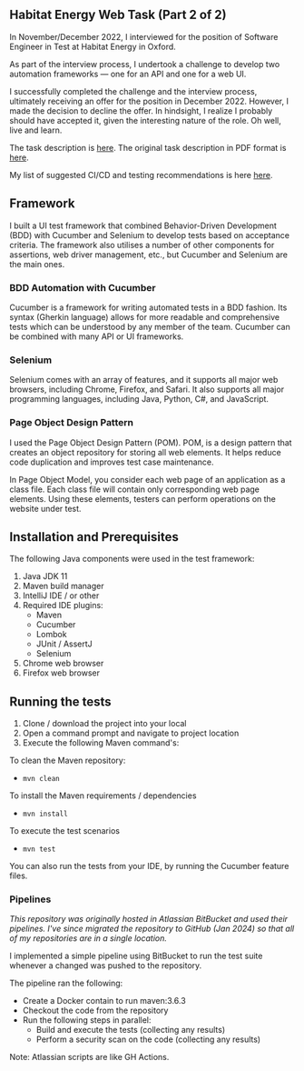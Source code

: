 ## Habitat Energy Web Task (Part 2 of 2)

In November/December 2022, I interviewed for the position of Software Engineer in Test at Habitat Energy in Oxford.

As part of the interview process, I undertook a challenge to develop two automation frameworks — one for an API and one
for a web UI.

I successfully completed the challenge and the interview process, ultimately receiving an offer for the position in
December 2022. However, I made the decision to decline the offer. In hindsight, I realize I probably should have
accepted it, given the interesting nature of the role. Oh well, live and learn.

The task description is [here](TECHNICAL-TASK.md). The original task description in PDF format is [here](docs/pdf/Software-in-Test-Challenge.pdf).

My list of suggested CI/CD and testing recommendations is here [here](RECOMMENDATIONS.md).

## Framework

I built a UI test framework that combined Behavior-Driven Development (BDD) with Cucumber and Selenium to develop tests
based on acceptance criteria.  The framework also utilises a number of other components for assertions, web driver
management, etc., but Cucumber and Selenium are the main ones.

### BDD Automation with Cucumber

Cucumber is a framework for writing automated tests in a BDD fashion. Its syntax (Gherkin language) allows for more
readable and comprehensive tests which can be understood by any member of the team. Cucumber can be combined with many
API or UI frameworks.

### Selenium

Selenium comes with an array of features, and it supports all major web browsers, including Chrome, Firefox, and Safari.
It also supports all major programming languages, including Java, Python, C#, and JavaScript.

### Page Object Design Pattern

I used the Page Object Design Pattern (POM). POM, is a design pattern that creates an object repository for storing all
web elements. It helps reduce code duplication and improves test case maintenance.

In Page Object Model, you consider each web page of an application as a class file. Each class file will contain only
corresponding web page elements. Using these elements, testers can perform operations on the website under test.

## Installation and Prerequisites

The following Java components were used in the test framework:

1. Java JDK 11
2. Maven build manager
3. IntelliJ IDE / or other
4. Required IDE plugins:
    - Maven
    - Cucumber
    - Lombok
    - JUnit / AssertJ
    - Selenium
5. Chrome web browser
6. Firefox web browser

## Running the tests

1. Clone / download the project into your local
2. Open a command prompt and navigate to project location
3. Execute the following Maven command's:

To clean the Maven repository:
- `mvn clean`

To install the Maven requirements / dependencies
- `mvn install`

To execute the test scenarios
- `mvn test`

You can also run the tests from your IDE, by running the Cucumber feature files.

### Pipelines

_This repository was originally hosted in Atlassian BitBucket and used their pipelines. I've since migrated
the repository to GitHub (Jan 2024) so that all of my repositories are in a single location._

I implemented a simple pipeline using BitBucket to run the test suite whenever a changed was pushed to the repository.

The pipeline ran the following:

- Create a Docker contain to run maven:3.6.3 
- Checkout the code from the repository
- Run the following steps in parallel:
  - Build and execute the tests (collecting any results)
  - Perform a security scan on the code (collecting any results)

Note: Atlassian scripts are like GH Actions.
